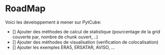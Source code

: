# RoadMap

Voici les developpement à mener sur PytCube:

* [] Ajouter des méthodes de calcul de statistique (pourcentage de la grid couverte par, nombre de chunk ouvert, ..)
* [] Ajouter des méthodes de visualisation (verification de colocalisation)
* [] Ajouter les exemples ERA5, ERSATAR, AVISO, ...
